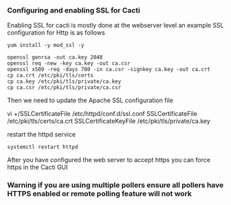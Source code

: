 ### Configuring and enabling SSL for Cacti

Enabling SSL for cacti is mostly done at the webserver level an example SSL configuration
for Http is as follows


```console
yum install -y mod_ssl -y

openssl genrsa -out ca.key 2048 
openssl req -new -key ca.key -out ca.csr
openssl x509 -req -days 700 -in ca.csr -signkey ca.key -out ca.crt
cp ca.crt /etc/pki/tls/certs
cp ca.key /etc/pki/tls/private/ca.key
cp ca.csr /etc/pki/tls/private/ca.csr
```

Then we need to update the Apache SSL configuration file

vi +/SSLCertificateFile /etc/httpd/conf.d/ssl.conf
SSLCertificateFile /etc/pki/tls/certs/ca.crt
SSLCertificateKeyFile /etc/pki/tls/private/ca.key

restart the httpd service

```console
systemctl restart httpd
```

After you have configured the web server to accept https you can force https in the Cacti GUI



### Warning if you are using multiple pollers ensure all pollers have HTTPS enabled or remote polling feature will not work
